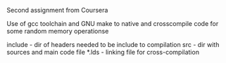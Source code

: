 Second assignment from Coursera

Use of gcc toolchain and GNU make to native and crosscompile code for some random memory operationse

include - dir of headers needed to be include to compilation
src - dir with sources and main code file
\*.lds - linking file for cross-compilation
